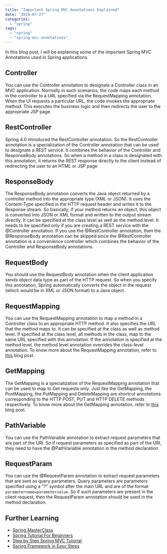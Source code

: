 ```yaml
---
title: "Important Spring MVC Annotations Explained"
date: "2019-07-27"
categories: 
  - "spring"
tags: 
  - "spring"
  - "spring-mvc-annotations"
---
```


In this blog post, I will be explaining some of the important Spring MVC Annotations used in Spring applications.

## Controller

You can use the Controller annotation to designate a Controller class in an MVC application. Normally in such scenarios, the code maps each method in the controller to a URL specified via the RequestMapping annotation. When the UI requests a particular URL, the code invokes the appropriate method. This executes the business logic and then redirects the user to the appropriate JSP page.

## RestController

Spring 4.0 introduced the RestController annotation. So the RestController annotation is a specialization of the Controller annotation that can be used to designate a REST service. It combines the behavior of the  Controller and ResponseBody annotations. So when a method in a class is designated with this annotation, it returns the REST response directly to the client instead of redirecting the user to an HTML or JSP page

## ResponseBody

The ResponseBody annotation converts the Java object returned by a controller method into the appropriate type (XML or JSON). It uses the Content-Type specified in the HTTP request header and writes it to the Response stream. So basically, if your method returns an object, this object is converted into JSON or XML format and written to the output stream directly. It can be specified at the class level as well as the method level. It needs to be specified only if you are creating a REST service with the @Controller annotation. If you use the @RestController annotation, then the @ResponseBody annotation can be skipped since the @RestController annotation is a convenience controller which combines the behavior of the Controller and ResponseBody annotations.

## RequestBody

You should use the RequestBody annotation when the client application sends object data type as part of the HTTP request. So when you specify this annotation, Spring automatically converts the object in the request (which would be in XML or JSON format) to a Java object.

## RequestMapping

You can use the RequestMapping annotation to map a method in a Controller class to an appropriate HTTP method. It also specifies the URL that the method maps to. It can be specified at the class as well as method level. If specified at the class level, all methods in the class, map to the same URL specified with this annotation. If the annotation is specified at the method level, the method level annotation overrides the class-level annotation. To know more about the RequestMapping annotation, refer to [this](spring-requestmapping-getmapping-and-postmapping-annotations.md#RequestMapping) blog post.

## GetMapping

The GetMapping is a specialization of the RequestMapping annotation that can be used to map to Get requests only. Just like the GetMapping, the PostMapping, the PutMapping and DeleteMapping are shortcut annotations corresponding to the HTTP POST, PUT and HTTP DELETE methods respectively. To know more about the GetMapping annotation, refer to [this](spring-requestmapping-getmapping-and-postmapping-annotations.md#GetMapping) blog post.

## PathVariable

You can use the PathVariable annotation to extract request parameters that are part of the URI. So if request parameters as specified as part of the URI, they need to have the @PathVariable annotation in the method declaration

## RequestParam

You can use the @RequestParam annotation to extract request parameters that are sent as query parameters. Query parameters are parameters specified using a "?" symbol after the main URL and are of the format `parametername=parametervalue`. So if such parameters are present in the client request, then the RequestParam annotation should be used in the method declaration.

## Further Learning

* [Spring MasterClass](https://click.linksynergy.com/deeplink?id=MnzIZAZNE5Y&mid=39197&murl=https%3A%2F%2Fwww.udemy.com%2Fcourse%2Fjava-spring-framework-masterclass%2F) 
* [Spring Tutorial For Beginners](https://click.linksynergy.com/deeplink?id=MnzIZAZNE5Y&mid=39197&murl=https%3A%2F%2Fwww.udemy.com%2Fcourse%2Fspring-tutorial-for-beginners%2F) 
* [Step by Step Spring MVC Tutorial](https://click.linksynergy.com/deeplink?id=MnzIZAZNE5Y&mid=39197&murl=https%3A%2F%2Fwww.udemy.com%2Fcourse%2Fspring-mvc-tutorial-for-beginners-step-by-step%2F) 
* [Spring Framework in Easy Steps](https://click.linksynergy.com/deeplink?id=MnzIZAZNE5Y&mid=39197&murl=https%3A%2F%2Fwww.udemy.com%2Fcourse%2Fspringframeworkineasysteps%2F)
